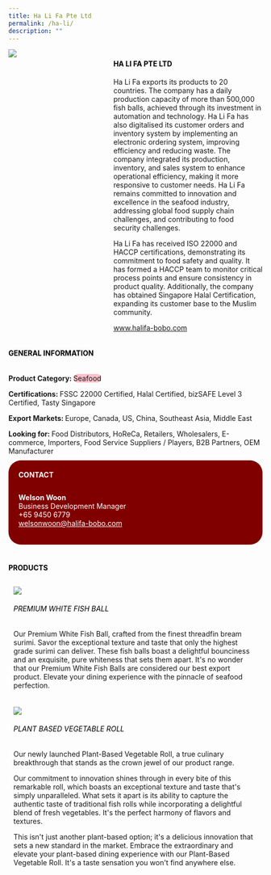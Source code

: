 ```yaml
--- 
title: Ha Li Fa Pte Ltd 
permalink: /ha-li/ 
description: ""
---
```


<div class="flex-paragraph"> 
<div class="flex-container" style="display: flex; flex-wrap: wrap;"> 
<div class="card sgds" style="flex: 1 1 40%; display: block;"> 
<img src="https://drive.google.com/u/0/uc?id=17Qz9y20b8dXXAK4e9_CEp6POg-l2LDPL&export=download"> 
</div> 
<div class="card-sgds" style="flex: 1 1 58%; display: block; margin-left: 3px"> 
<h4 style="text-transform: uppercase; color: black;">
<b>Ha Li Fa Pte Ltd
</b>
</h4> 
<p>Ha Li Fa exports its products to 20 countries. The company has a daily production capacity of more than 500,000 fish balls, achieved through its investment in automation and technology. Ha Li Fa has also digitalised its customer orders and inventory system by implementing an electronic ordering system, improving efficiency and reducing waste. The company integrated its production, inventory, and sales system to enhance operational efficiency, making it more responsive to customer needs. Ha Li Fa remains committed to innovation and excellence in the seafood industry, addressing global food supply chain challenges, and contributing to food security challenges.
</p> 
<p>Ha Li Fa has received ISO 22000 and HACCP certifications, demonstrating its commitment to food safety and quality. It has formed a HACCP team to monitor critical process points and ensure consistency in product quality. Additionally, the company has obtained Singapore Halal Certification, expanding its customer base to the Muslim community.
</p> 
<p>
<a href="https://www.halifa-bobo.com" target="_blank">www.halifa-bobo.com
</a>
</p> 
</div> 
</div> 
</div> 
<h4 style="text-transform: uppercase; color: black;"> 
<b>General Information
</b> 
</h4> 
<div class="flex-container" style="display: flex; flex-wrap: wrap;"> 
<div class="card sgds" style="flex: 1 1 65%; display: block; align-self: stretch"> 
<div class="flex-paragraph"> 
<p> 
<b>Product Category: 
</b> 
<span style=" background-color: pink; border-radius: 10px;">Seafood
</span> 
</p> 
<p> 
<b>Certifications: 
</b>FSSC 22000 Certified, Halal Certified, bizSAFE Level 3 Certified, Tasty Singapore 
</p> 
<p> 
<b>Export Markets: 
</b>Europe, Canada, US, China, Southeast Asia, Middle East 
</p> 
<p style="margin-bottom: 10px;"> 
<b>Looking for: 
</b>Food Distributors, HoReCa, Retailers, Wholesalers, E-commerce, Importers, Food Service Suppliers / Players, B2B Partners, OEM Manufacturer 
</p> 
</div> 
</div> 
<div class="card sgds" style="flex: 1 1 35%; padding: 10px; display: block; background-color: maroon; border-radius: 25px; align-self: center;"> 
<h4 style="color: white; margin-top: 10px; margin-left: 10px;">CONTACT
</h4> 
<div class="flex-paragraph"> 
<p style="padding: 10px; color: white;"> 
<b>Welson Woon
</b> 
<br>Business Development Manager
<br>+65 9450 6779
<br> 
<a href="mailto:welsonwoon@halifa-bobo.com" style="color: white;">welsonwoon@halifa-bobo.com
</a> 
</p> 
</div> 
</div> 
</div> 
<br> 
<h4 style="text-transform: uppercase; color: black;"> 
<b>Products
</b> 
</h4> 
<div style="display: flex; flex-wrap: wrap;"> 
<div class="card sgds" style="flex: 1 1 47%; margin: 10px; display: block;"> 
<div class="flex-image" style="display: block;"> 
<img src="https://drive.google.com/u/0/uc?id=110C7KdCdHkolgCeLL2uGNNBxuKW3J5Kw&export=download"> 
</div> 
<div class="flex-paragraph"> 
<h6 style="text-transform: uppercase; color: black;">Premium White Fish Ball
</h6> 
<p>Our Premium White Fish Ball, crafted from the finest threadfin bream surimi. Savor the exceptional texture and taste that only the highest grade surimi can deliver. These fish balls boast a delightful bounciness and an exquisite, pure whiteness that sets them apart. It's no wonder that our Premium White Fish Balls are considered our best export product. Elevate your dining experience with the pinnacle of seafood perfection.
</p> 
</div> 
</div> 
<div class="card sgds" style="flex: 1 1 47%; margin: 10px; display: block;"> 
<div class="flex-image" style="display: block;"> 
<img src="https://drive.google.com/u/0/uc?id=1I6vYRu6OVtci0SjMaTcJX3luTg4vpz8I&export=download"> 
</div> 
<div class="flex-paragraph"> 
<h6 style="text-transform: uppercase; color: black;">Plant Based Vegetable Roll
</h6> 
<p>Our newly launched Plant-Based Vegetable Roll, a true culinary breakthrough that stands as the crown jewel of our product range.
</p> 
<p>Our commitment to innovation shines through in every bite of this remarkable roll, which boasts an exceptional texture and taste that's simply unparalleled. What sets it apart is its ability to capture the authentic taste of traditional fish rolls while incorporating a delightful blend of fresh vegetables. It's the perfect harmony of flavors and textures.
</p> 
<p>This isn't just another plant-based option; it's a delicious innovation that sets a new standard in the market. Embrace the extraordinary and elevate your plant-based dining experience with our Plant-Based Vegetable Roll. It's a taste sensation you won't find anywhere else.
</p> 
</div> 
</div> 
</div>